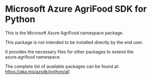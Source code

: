 # Microsoft Azure AgriFood SDK for Python

This is the Microsoft Azure AgriFood namespace package.

This package is not intended to be installed directly by the end user.

It provides the necessary files for other packages to extend the
azure.agrifood namespace.

The complete list of available packages can be found at:
https://aka.ms/azsdk/python/all
